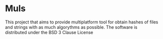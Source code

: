 # Muls
This project that aims to provide multiplatform tool for obtain hashes of files and strings with as much algorythms as possible. The software is distributed under the BSD 3 Clause License
